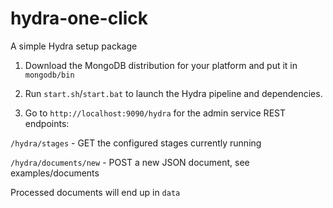hydra-one-click
===============

A simple Hydra setup package

1. Download the MongoDB distribution for your platform and put it in `mongodb/bin`

2. Run `start.sh`/`start.bat` to launch the Hydra pipeline and dependencies.

3. Go to `http://localhost:9090/hydra` for the admin service REST endpoints:

  `/hydra/stages`  -  GET the configured stages currently running

  `/hydra/documents/new`  -  POST a new JSON document, see examples/documents


Processed documents will end up in `data`
